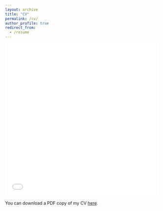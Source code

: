 ```yaml
---
layout: archive
title: "CV"
permalink: /cv/
author_profile: true
redirect_from:
  - /resume
---
```


<iframe src="/files/pdf/CV_Job_market1125.pdf" width="100%" height="500" frameborder="no" border="0" marginwidth="0" marginheight="0"></iframe>

You can download a PDF copy of my CV [here](/files/pdf/CV_Job_market1125.pdf).
